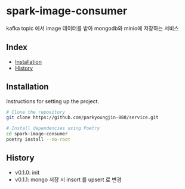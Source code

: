 # spark-image-consumer

kafka topic 에서 image 데이터를 받아 mongodb와 minio에 저장하는 서비스

## Index

- [Installation](#installation)
- [History](#History)

## Installation

Instructions for setting up the project.

```bash
# Clone the repository
git clone https://github.com/parkyoungjin-888/service.git

# Install dependencies using Poetry
cd spark-image-consumer
poetry install --no-root
```

## History
+ v0.1.0: init
+ v0.1.1: mongo 저장 시 insort 를 upsert 로 변경
